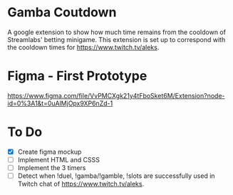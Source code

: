 # Gamba Coutdown
A google extension to show how much time remains from the cooldown of Streamlabs' betting minigame. This extension is set up to correspond with the cooldown times for https://www.twitch.tv/aleks. 

# Figma - First Prototype
https://www.figma.com/file/VvPMCXgk21y4tFboSket6M/Extension?node-id=0%3A1&t=0uAlMjOpx9XP6nZd-1

# To Do
- [x] Create figma mockup 
- [ ] Implement HTML and CSSS 
- [ ] Implement the 3 timers
- [ ] Detect when !duel, !gamba/!gamble, !slots are successfully used in Twitch chat of https://www.twitch.tv/aleks. 
